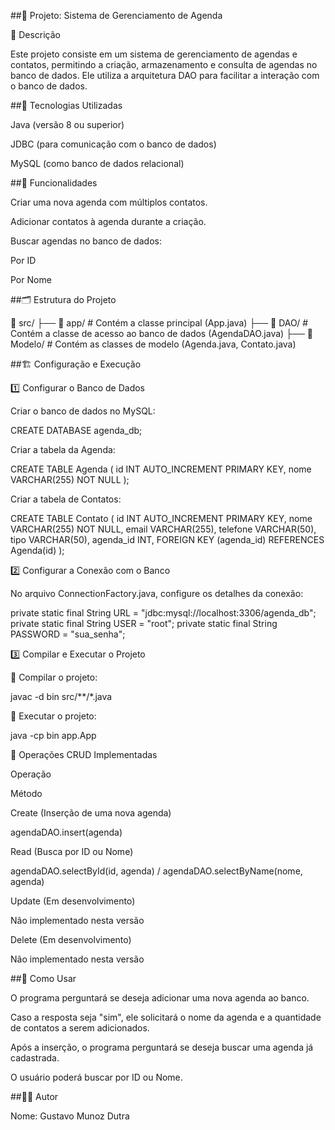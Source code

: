 ##📒 Projeto: Sistema de Gerenciamento de Agenda

📌 Descrição

Este projeto consiste em um sistema de gerenciamento de agendas e contatos, permitindo a criação, armazenamento e consulta de agendas no banco de dados. Ele utiliza a arquitetura DAO para facilitar a interação com o banco de dados.

##🚀 Tecnologias Utilizadas

Java (versão 8 ou superior)

JDBC (para comunicação com o banco de dados)

MySQL (como banco de dados relacional)

##🔧 Funcionalidades

Criar uma nova agenda com múltiplos contatos.

Adicionar contatos à agenda durante a criação.

Buscar agendas no banco de dados:

Por ID

Por Nome

##🗂 Estrutura do Projeto

📂 src/
 ├── 📁 app/                # Contém a classe principal (App.java)
 ├── 📁 DAO/                # Contém a classe de acesso ao banco de dados (AgendaDAO.java)
 ├── 📁 Modelo/             # Contém as classes de modelo (Agenda.java, Contato.java)

##🏗️ Configuração e Execução

1️⃣ Configurar o Banco de Dados

Criar o banco de dados no MySQL:

CREATE DATABASE agenda_db;

Criar a tabela da Agenda:

CREATE TABLE Agenda (
    id INT AUTO_INCREMENT PRIMARY KEY,
    nome VARCHAR(255) NOT NULL
);

Criar a tabela de Contatos:

CREATE TABLE Contato (
    id INT AUTO_INCREMENT PRIMARY KEY,
    nome VARCHAR(255) NOT NULL,
    email VARCHAR(255),
    telefone VARCHAR(50),
    tipo VARCHAR(50),
    agenda_id INT,
    FOREIGN KEY (agenda_id) REFERENCES Agenda(id)
);

2️⃣ Configurar a Conexão com o Banco

No arquivo ConnectionFactory.java, configure os detalhes da conexão:

private static final String URL = "jdbc:mysql://localhost:3306/agenda_db";
private static final String USER = "root";
private static final String PASSWORD = "sua_senha";

3️⃣ Compilar e Executar o Projeto

📌 Compilar o projeto:

javac -d bin src/**/*.java

📌 Executar o projeto:

java -cp bin app.App

🔄 Operações CRUD Implementadas

Operação

Método

Create (Inserção de uma nova agenda)

agendaDAO.insert(agenda)

Read (Busca por ID ou Nome)

agendaDAO.selectById(id, agenda) / agendaDAO.selectByName(nome, agenda)

Update (Em desenvolvimento)

Não implementado nesta versão

Delete (Em desenvolvimento)

Não implementado nesta versão

##📝 Como Usar

O programa perguntará se deseja adicionar uma nova agenda ao banco.

Caso a resposta seja "sim", ele solicitará o nome da agenda e a quantidade de contatos a serem adicionados.

Após a inserção, o programa perguntará se deseja buscar uma agenda já cadastrada.

O usuário poderá buscar por ID ou Nome.

##👨‍💻 Autor

Nome: Gustavo Munoz Dutra
